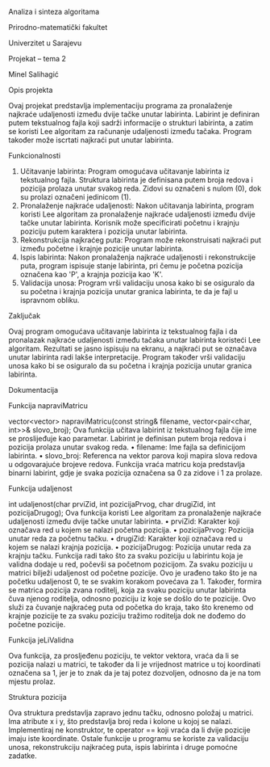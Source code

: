 Analiza i sinteza algoritama

Prirodno-matematički fakultet

Univerzitet u Sarajevu

Projekat – tema 2

Minel Salihagić

Opis projekta

Ovaj projekat predstavlja implementaciju programa za pronalaženje najkraće udaljenosti između dvije 
tačke unutar labirinta. Labirint je definiran putem tekstualnog fajla koji sadrži informacije o strukturi 
labirinta, a zatim se koristi Lee algoritam za računanje udaljenosti između tačaka. Program također može 
iscrtati najkraći put unutar labirinta.

Funkcionalnosti
1. Učitavanje labirinta: Program omogućava učitavanje labirinta iz tekstualnog fajla. Struktura 
labirinta je definisana putem broja redova i pozicija prolaza unutar svakog reda. Zidovi su označeni 
s nulom (0), dok su prolazi označeni jedinicom (1).
2. Pronalaženje najkraće udaljenosti: Nakon učitavanja labirinta, program koristi Lee algoritam za 
pronalaženje najkraće udaljenosti između dvije tačke unutar labirinta. Korisnik može specificirati 
početnu i krajnju poziciju putem karaktera i pozicija unutar labirinta.
3. Rekonstrukcija najkraćeg puta: Program može rekonstruisati najkraći put između početne i krajnje 
pozicije unutar labirinta.
4. Ispis labirinta: Nakon pronalaženja najkraće udaljenosti i rekonstrukcije puta, program ispisuje 
stanje labirinta, pri čemu je početna pozicija označena kao 'P', a krajnja pozicija kao 'K'. 
5. Validacija unosa: Program vrši validaciju unosa kako bi se osiguralo da su početna i krajnja pozicija 
unutar granica labirinta, te da je fajl u ispravnom obliku.

Zaključak

Ovaj program omogućava učitavanje labirinta iz tekstualnog fajla i da pronalazak najkraće udaljenosti
između tačaka unutar labirinta koristeći Lee algoritam. Rezultati se jasno ispisuju na ekranu, a najkraći put 
se označava unutar labirinta radi lakše interpretacije. Program također vrši validaciju unosa kako bi se 
osiguralo da su početna i krajnja pozicija unutar granica labirinta.

Dokumentacija

Funkcija napraviMatricu

vector<vector<int>> napraviMatricu(const string& filename, vector<pair<char, int>>& slovo_broj); 
Ova funkcija učitava labirint iz tekstualnog fajla čije ime se proslijeđuje kao parametar. Labirint je definisan 
putem broja redova i pozicija prolaza unutar svakog reda.
• filename: Ime fajla sa definicijom labirinta.
• slovo_broj: Referenca na vektor parova koji mapira slova redova u odgovarajuće brojeve redova.
Funkcija vraća matricu koja predstavlja binarni labirint, gdje je svaka pozicija označena sa 0 za zidove i 1 za 
prolaze.

Funkcija udaljenost

int udaljenost(char prviZid, int pozicijaPrvog, char drugiZid, int pozicijaDrugog); 
Ova funkcija koristi Lee algoritam za pronalaženje najkraće udaljenosti između dvije tačke unutar labirinta.
• prviZid: Karakter koji označava red u kojem se nalazi početna pozicija.
• pozicijaPrvog: Pozicija unutar reda za početnu tačku.
• drugiZid: Karakter koji označava red u kojem se nalazi krajnja pozicija.
• pozicijaDrugog: Pozicija unutar reda za krajnju tačku.
Funkcija radi tako što za svaku poziciju u labirintu koja je validna dodaje u red, počevši sa početnom 
pozicijom. Za svaku poziciju u matrici bilježi udaljenost od početne pozicije. Ovo je urađeno tako što je na 
početku udaljenost 0, te se svakim korakom povećava za 1. Također, formira se matrica pozicija zvana 
roditelj, koja za svaku poziciju unutar labirinta čuva njenog roditelja, odnosno poziciju iz koje se došlo do 
te pozicije. Ovo služi za čuvanje najkraćeg puta od početka do kraja, tako što krenemo od krajnje pozicije 
te za svaku poziciju tražimo roditelja dok ne dođemo do početne pozicije.

Funkcija jeLiValidna

Ova funkcija, za prosljeđenu poziciju, te vektor vektora, vraća da li se pozicija nalazi u matrici, te također 
da li je vrijednost matrice u toj koordinati označena sa 1, jer je to znak da je taj potez dozvoljen, odnosno 
da je na tom mjestu prolaz.

Struktura pozicija

Ova struktura predstavlja zapravo jednu tačku, odnosno položaj u matrici. Ima atribute x i y, što predstavlja 
broj reda i kolone u kojoj se nalazi. Implementiraj ne konstruktor, te operator == koji vraća da li dvije 
pozicije imaju iste koordinate. Ostale funkcije u programu se koriste za validaciju unosa, rekonstrukciju 
najkraćeg puta, ispis labirinta i druge pomoćne zadatke.
